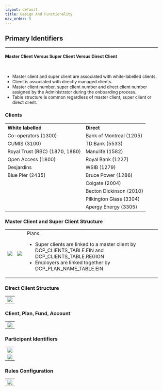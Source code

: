```yaml
---
layout: default
title: Design And Functionality
nav_order: 5
---
```


## Primary Identifiers
<hr class="hr-no-bottom-margin"/>

#### Master Client Versus Super Client Versus Direct Client
</br>
<ul>
  <li>Master client and super client are associated with white-labelled clients.</li>
  <li>Client is associated with directly managed clients.</li>
  <li>Master client number, super client number and direct client number assigned by the Administrator during the onboarding process.</li>
  <li>Table structure is common regardless of master client, super client or direct client.</li>
</ul>

### Clients

<table>				
<tr>
  <th align="left">White labelled</th>
  <th align="left">Direct</th>
</tr>
<tr>
  <td>Co-operators (1300)</td>
  <td>Bank of Montreal (1205)</td>
</tr>
<tr>
  <td>CUMIS (3100)</td>
  <td>TD Bank (5533)</td>
</tr>
<tr>
  <td>Royal Trust (RBC) (1870, 1880)</td>
  <td>Manulife (1582)</td>
</tr>
<tr>
  <td>Open Access (1800)</td>
  <td>Royal Bank (1227)</td>
</tr>
<tr>
  <td>Desjardins</td>
  <td>WSIB (1279)</td>
</tr>
<tr>
  <td>Blue Pier (2435)</td>
  <td>Bruce Power (1286)</td>
</tr>
<tr>
  <td></td>
  <td>Colgate (2004)</td>
</tr>
<tr>
  <td></td>
  <td>Becton Dickinson (2010)</td>
</tr>
<tr>
  <td></td>
  <td>Pilkington Glass (3304)</td>
</tr>
<tr>
  <td></td>
  <td>Apergy Energy (3305)</td>
</tr>
</table>

### Master Client and Super Client Structure

<table>
  <tr>
    <td>
      <img src="https://user-images.githubusercontent.com/20475336/178753027-822e3813-3104-47b9-8321-339b250d7801.png">
    </td>
    <td>
      <img src="https://user-images.githubusercontent.com/20475336/178753101-76806fd5-678e-47f0-b154-59ee49c6c8ca.png">
    </td>
    <td>
        Plans
      <ul>
        <li>Super clients are linked to a master client by
          DCP_CLIENTS_TABLE.EIN and
          DCP_CLIENTS_TABLE.REGION</li>
      <li>Employers are linked together by
          DCP_PLAN_NAME_TABLE.EIN</li>
      </ul>
    </td>
  </tr>
</table>

### Direct Client Structure
<table>
  <tr>
    <td>
      <img src="https://user-images.githubusercontent.com/20475336/178778364-d835c609-4a68-4b83-b525-2399f1ec709c.png">
    </td>
  </tr>
</table>

### Client, Plan, Fund, Account

<table>
  <tr>
    <td>
      <img src="https://user-images.githubusercontent.com/20475336/178778876-d64d8542-415b-4583-ae1f-d3f6b050a430.png">
    </td>
  </tr>
</table>

### Participant Identifiers

<table>
  <tr>
    <td>
      <img src="https://user-images.githubusercontent.com/20475336/178779108-33a7b8fc-c6ec-4a1f-b4cc-39facdcca214.png">
    </td>
  </tr>
  <tr>
    <td>
      <img src="https://user-images.githubusercontent.com/20475336/178779995-d16b48d7-3b4f-4899-8a12-d6acc6e9793a.png">
    </td>
  </tr>
</table>

### Rules Configuration
<table>
  <tr>
    <td>
      <img src="https://user-images.githubusercontent.com/20475336/178780956-e12ac32e-b35c-4685-922c-0368692064bd.png">
    </td>
  </tr>
</table>
